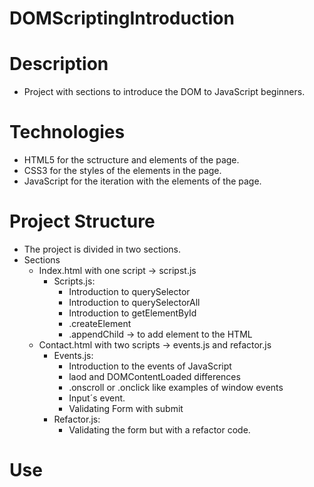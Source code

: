 # DOMScriptingIntroduction
# Description
- Project with sections to introduce the DOM to JavaScript beginners.

# Technologies 
- HTML5 for the sctructure and elements of the page.
- CSS3 for the styles of the elements in the page.
- JavaScript for the iteration with the elements of the page.

# Project Structure
- The project is divided in two sections.
- Sections
  - Index.html with one script -> scripst.js
    - Scripts.js:
         - Introduction to querySelector
         - Introduction to querySelectorAll
         - Introduction to getElementById
         - .createElement
         - .appendChild -> to add element to the HTML
  - Contact.html with two scripts -> events.js and refactor.js
    - Events.js:
        - Introduction to the events of JavaScript
        - laod and DOMContentLoaded differences
        - .onscroll or .onclick like examples of window events
        - Input´s event.
        - Validating Form with submit
    - Refactor.js:
         - Validating the form but with a refactor code.
# Use 
